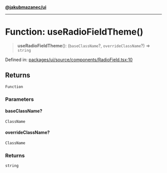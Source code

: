 [**@jakubmazanec/ui**](../README.md)

---

# Function: useRadioFieldTheme()

> **useRadioFieldTheme**(): (`baseClassName`?, `overrideClassName`?) => `string`

Defined in:
[packages/ui/source/components/RadioField.tsx:10](https://github.com/jakubmazanec/tools/blob/7c5f40d811171692b72a47160bc33d644201b16a/packages/ui/source/components/RadioField.tsx#L10)

## Returns

`Function`

### Parameters

#### baseClassName?

`ClassName`

#### overrideClassName?

`ClassName`

### Returns

`string`
